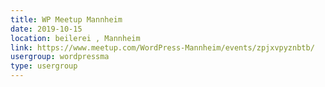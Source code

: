 ```yaml
---
title: WP Meetup Mannheim
date: 2019-10-15
location: beilerei , Mannheim
link: https://www.meetup.com/WordPress-Mannheim/events/zpjxvpyznbtb/
usergroup: wordpressma
type: usergroup
---
```

